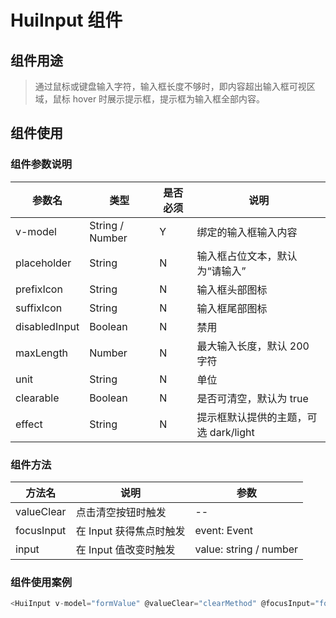 # HuiInput 组件

## 组件用途

> 通过鼠标或键盘输入字符，输入框长度不够时，即内容超出输入框可视区域，鼠标 hover 时展示提示框，提示框为输入框全部内容。

## 组件使用

### 组件参数说明

| 参数名        | 类型            | 是否必须 | 说明                                  |
| ------------- | --------------- | -------- | ------------------------------------- |
| v-model       | String / Number | Y        | 绑定的输入框输入内容                  |
| placeholder   | String          | N        | 输入框占位文本，默认为“请输入”        |
| prefixIcon    | String          | N        | 输入框头部图标                        |
| suffixIcon    | String          | N        | 输入框尾部图标                        |
| disabledInput | Boolean         | N        | 禁用                                  |
| maxLength     | Number          | N        | 最大输入长度，默认 200 字符           |
| unit          | String          | N        | 单位                                  |
| clearable     | Boolean         | N        | 是否可清空，默认为 true               |
| effect        | String          | N        | 提示框默认提供的主题，可选 dark/light |

### 组件方法

| 方法名     | 说明                    | 参数                   |
| ---------- | ----------------------- | ---------------------- |
| valueClear | 点击清空按钮时触发      | --                     |
| focusInput | 在 Input 获得焦点时触发 | event: Event           |
| input      | 在 Input 值改变时触发   | value: string / number |

### 组件使用案例

```js
<HuiInput v-model="formValue" @valueClear="clearMethod" @focusInput="focusMethod"></HuiInput>
```
